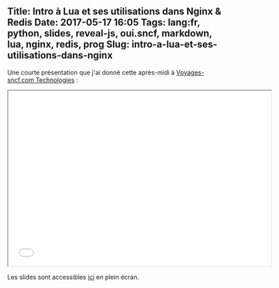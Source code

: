 Title: Intro à Lua et ses utilisations dans Nginx & Redis
Date: 2017-05-17 16:05
Tags: lang:fr, python, slides, reveal-js, oui.sncf, markdown, lua, nginx, redis, prog
Slug: intro-a-lua-et-ses-utilisations-dans-nginx
---
Une courte présentation que j'ai donné cette après-midi à [Voyages-sncf.com Technologies](http://jobs.voyages-sncf.com) :

<div style="text-align:center;"><iframe src="/lucas/slides/intro-lua/" width="600" height="400">
  <p>Iframes non supportées. Cliquez sur le lien dans le paragraphe ci-dessous pour accéder directement aux slides.</p>
</iframe></div>

Les slides sont accessibles [ici](/lucas/slides/intro-lua/) en plein écran.
